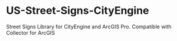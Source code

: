 # US-Street-Signs-CityEngine
Street Signs Library for CityEngine and ArcGIS Pro. Compatible with Collector for ArcGIS
